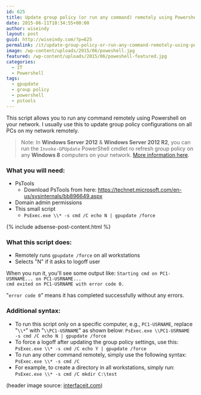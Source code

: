 ```yaml
---
id: 625
title: Update group policy (or run any command) remotely using Powershell
date: 2015-06-11T10:34:55+00:00
author: wiseindy
layout: post
guid: http://wiseindy.com/?p=625
permalink: /it/update-group-policy-or-run-any-command-remotely-using-powershell/
image: /wp-content/uploads/2015/06/poweshell.jpg
featured: /wp-content/uploads/2015/06/poweshell-featured.jpg
categories:
  - IT
  - Powershell
tags:
  - gpupdate
  - group policy
  - powershell
  - pstools
---
```

<p style="text-align: left;">This script allows you to run any command remotely using Powershell on your network. I usually use this to update group policy configurations on all PCs on my network remotely.</p>
<!--more-->
<blockquote>Note: In <strong>Windows Server 2012</strong> &amp; <strong>Windows Server 2012 R2</strong>, you can run the <code>Invoke-GPUpdate</code> PowerShell cmdlet ro refresh group policy on any <strong>Windows 8</strong> computers on your network. <a target="_blank" href="https://technet.microsoft.com/en-us/library/jj134201.aspx" target="_blank">More information here</a>.</blockquote>
<h3>What you will need:</h3>
<ul>
	<li>PsTools
<ul>
	<li>Download PsTools from here:
<a target="_blank" href="https://technet.microsoft.com/en-us/sysinternals/bb896649.aspx">https://technet.microsoft.com/en-us/sysinternals/bb896649.aspx</a></li>
</ul>
</li>
	<li>Domain admin permissions</li>
	<li>This small script
<ul>
	<li><code>PsExec.exe \\* -s cmd /C echo N | gpupdate /force</code></li>
</ul>
</li>
</ul>

<div class="row">
  <div class="col-12">
    {% include adsense-post-content.html %}
  </div>
</div>

<h3>What this script does:</h3>
<ul>
	<li>Remotely runs <code>gpupdate /force</code> on all workstations</li>
	<li>Selects "N" if it asks to logoff user</li>
</ul>
When you run it, you'll see some output like:
<code>Starting cmd on PC1-USRNAME... on PC1-USRNAME...
cmd exited on PC1-USRNAME with error code 0.</code>

"<code>error code 0</code>" means it has completed successfully without any errors.
<h3>Additional syntax:</h3>
<ul>
	<li>To run this script only on a specific computer, e.g., <code>PC1-USRNAME</code>,
replace "<code>\\*</code>" with "<code>\\PC1-USRNAME</code>" as shown below:
<code>PsExec.exe \\PC1-USRNAME -s cmd /C echo N | gpupdate /force</code></li>
	<li>To force a logoff after updating the group policy settings, use this:
<code>PsExec.exe \\* -s cmd /C echo Y | gpupdate /force</code></li>
	<li>To run any other command remotely, simply use the following syntax:
<code>PsExec.exe \\* -s cmd /C</code></li>
	<li>For example, to create a directory in all workstations, simply run:
<code>PsExec.exe \\* -s cmd /C mkdir C:\test</code></li>
</ul>
(header image source: <a target="_blank" href="http://interfaceit.com">interfaceit.com</a>)
